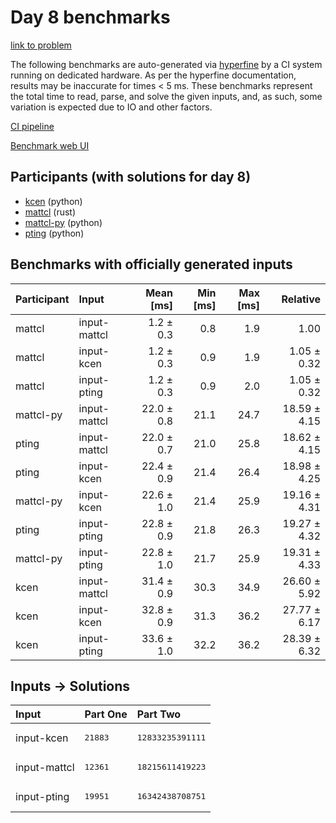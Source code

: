 # Day 8 benchmarks

[link to problem](https://adventofcode.com/2023/day/8)

The following benchmarks are auto-generated via
[hyperfine](https://github.com/sharkdp/hyperfine) by a CI system running on
dedicated hardware. As per the hyperfine documentation, results may be
inaccurate for times < 5 ms. These benchmarks represent the total time to read,
parse, and solve the given inputs, and, as such, some variation is expected due
to IO and other factors.

[CI pipeline](http://ci.papercode.net:8080/teams/main/pipelines/aoc2023)

[Benchmark web UI](https://aoc.ancalagon.black)


## Participants (with solutions for day 8)

- [kcen](https://github.com/kcen/aoc2023) (python)
- [mattcl](https://github.com/mattcl/aoc2023) (rust)
- [mattcl-py](https://github.com/mattcl/aoc2023-py) (python)
- [pting](https://github.com/pting/aoc2023) (python)


## Benchmarks with officially generated inputs

| Participant | Input | Mean [ms] | Min [ms] | Max [ms] | Relative |
|:---|:---|---:|---:|---:|---:|
| mattcl | input-mattcl | 1.2 ± 0.3 | 0.8 | 1.9 | 1.00 |
| mattcl | input-kcen | 1.2 ± 0.3 | 0.9 | 1.9 | 1.05 ± 0.32 |
| mattcl | input-pting | 1.2 ± 0.3 | 0.9 | 2.0 | 1.05 ± 0.32 |
| mattcl-py | input-mattcl | 22.0 ± 0.8 | 21.1 | 24.7 | 18.59 ± 4.15 |
| pting | input-mattcl | 22.0 ± 0.7 | 21.0 | 25.8 | 18.62 ± 4.15 |
| pting | input-kcen | 22.4 ± 0.9 | 21.4 | 26.4 | 18.98 ± 4.25 |
| mattcl-py | input-kcen | 22.6 ± 1.0 | 21.4 | 25.9 | 19.16 ± 4.31 |
| pting | input-pting | 22.8 ± 0.9 | 21.8 | 26.3 | 19.27 ± 4.32 |
| mattcl-py | input-pting | 22.8 ± 1.0 | 21.7 | 25.9 | 19.31 ± 4.33 |
| kcen | input-mattcl | 31.4 ± 0.9 | 30.3 | 34.9 | 26.60 ± 5.92 |
| kcen | input-kcen | 32.8 ± 0.9 | 31.3 | 36.2 | 27.77 ± 6.17 |
| kcen | input-pting | 33.6 ± 1.0 | 32.2 | 36.2 | 28.39 ± 6.32 |


## Inputs -> Solutions

| Input | Part One | Part Two |
|:---|:---|:---|
|input-kcen|<pre>21883</pre>|<pre>12833235391111</pre>|
|input-mattcl|<pre>12361</pre>|<pre>18215611419223</pre>|
|input-pting|<pre>19951</pre>|<pre>16342438708751</pre>|